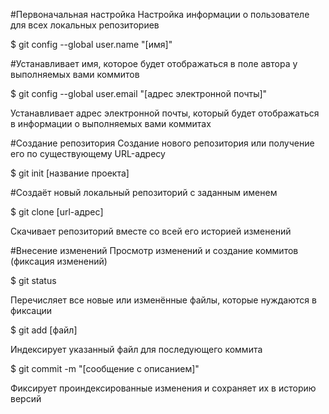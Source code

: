 #Первоначальная настройка
Настройка информации о пользователе для всех локальных репозиториев

$ git config --global user.name "[имя]"

#Устанавливает имя, которое будет отображаться в поле автора у выполняемых вами коммитов

$ git config --global user.email "[адрес электронной почты]"

Устанавливает адрес электронной почты, который будет отображаться в информации о выполняемых вами коммитах

#Создание репозитория
Создание нового репозитория или получение его по существующему URL-адресу

$ git init [название проекта]

#Создаёт новый локальный репозиторий с заданным именем

$ git clone [url-адрес]

Скачивает репозиторий вместе со всей его историей изменений

#Внесение изменений
Просмотр изменений и создание коммитов (фиксация изменений)

$ git status

Перечисляет все новые или изменённые файлы, которые нуждаются в фиксации


$ git add [файл]

Индексирует указанный файл для последующего коммита


$ git commit -m "[сообщение с описанием]"

Фиксирует проиндексированные изменения и сохраняет их в историю версий

